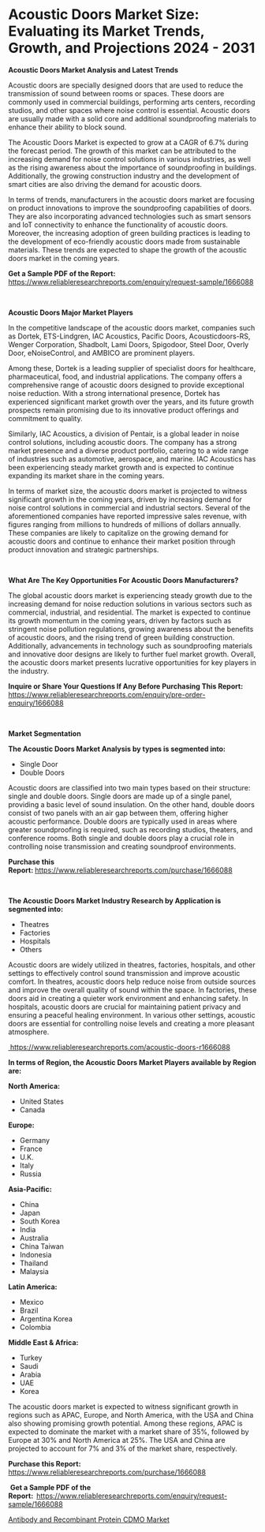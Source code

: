 <p><h1>Acoustic Doors Market Size: Evaluating its Market Trends, Growth, and Projections 2024 - 2031</h1></p><p><strong>Acoustic Doors Market Analysis and Latest Trends</strong></p>
<p><p>Acoustic doors are specially designed doors that are used to reduce the transmission of sound between rooms or spaces. These doors are commonly used in commercial buildings, performing arts centers, recording studios, and other spaces where noise control is essential. Acoustic doors are usually made with a solid core and additional soundproofing materials to enhance their ability to block sound.</p><p>The Acoustic Doors Market is expected to grow at a CAGR of 6.7% during the forecast period. The growth of this market can be attributed to the increasing demand for noise control solutions in various industries, as well as the rising awareness about the importance of soundproofing in buildings. Additionally, the growing construction industry and the development of smart cities are also driving the demand for acoustic doors.</p><p>In terms of trends, manufacturers in the acoustic doors market are focusing on product innovations to improve the soundproofing capabilities of doors. They are also incorporating advanced technologies such as smart sensors and IoT connectivity to enhance the functionality of acoustic doors. Moreover, the increasing adoption of green building practices is leading to the development of eco-friendly acoustic doors made from sustainable materials. These trends are expected to shape the growth of the acoustic doors market in the coming years.</p></p>
<p><strong>Get a Sample PDF of the Report:&nbsp;</strong> <a href="https://www.reliableresearchreports.com/enquiry/request-sample/1666088">https://www.reliableresearchreports.com/enquiry/request-sample/1666088</a></p>
<p>&nbsp;</p>
<p><strong>Acoustic Doors Major Market Players</strong></p>
<p><p>In the competitive landscape of the acoustic doors market, companies such as Dortek, ETS-Lindgren, IAC Acoustics, Pacific Doors, Acousticdoors-RS, Wenger Corporation, Shadbolt, Lami Doors, Spigodoor, Steel Door, Overly Door, eNoiseControl, and AMBICO are prominent players. </p><p>Among these, Dortek is a leading supplier of specialist doors for healthcare, pharmaceutical, food, and industrial applications. The company offers a comprehensive range of acoustic doors designed to provide exceptional noise reduction. With a strong international presence, Dortek has experienced significant market growth over the years, and its future growth prospects remain promising due to its innovative product offerings and commitment to quality.</p><p>Similarly, IAC Acoustics, a division of Pentair, is a global leader in noise control solutions, including acoustic doors. The company has a strong market presence and a diverse product portfolio, catering to a wide range of industries such as automotive, aerospace, and marine. IAC Acoustics has been experiencing steady market growth and is expected to continue expanding its market share in the coming years.</p><p>In terms of market size, the acoustic doors market is projected to witness significant growth in the coming years, driven by increasing demand for noise control solutions in commercial and industrial sectors. Several of the aforementioned companies have reported impressive sales revenue, with figures ranging from millions to hundreds of millions of dollars annually. These companies are likely to capitalize on the growing demand for acoustic doors and continue to enhance their market position through product innovation and strategic partnerships.</p></p>
<p>&nbsp;</p>
<p><strong>What Are The Key Opportunities For Acoustic Doors Manufacturers?</strong></p>
<p><p>The global acoustic doors market is experiencing steady growth due to the increasing demand for noise reduction solutions in various sectors such as commercial, industrial, and residential. The market is expected to continue its growth momentum in the coming years, driven by factors such as stringent noise pollution regulations, growing awareness about the benefits of acoustic doors, and the rising trend of green building construction. Additionally, advancements in technology such as soundproofing materials and innovative door designs are likely to further fuel market growth. Overall, the acoustic doors market presents lucrative opportunities for key players in the industry.</p></p>
<p><strong>Inquire or Share Your Questions If Any Before Purchasing This Report:</strong> <a href="https://www.reliableresearchreports.com/enquiry/pre-order-enquiry/1666088">https://www.reliableresearchreports.com/enquiry/pre-order-enquiry/1666088</a></p>
<p>&nbsp;</p>
<p><strong>Market Segmentation</strong></p>
<p><strong>The Acoustic Doors Market Analysis by types is segmented into:</strong></p>
<p><ul><li>Single Door</li><li>Double Doors</li></ul></p>
<p><p>Acoustic doors are classified into two main types based on their structure: single and double doors. Single doors are made up of a single panel, providing a basic level of sound insulation. On the other hand, double doors consist of two panels with an air gap between them, offering higher acoustic performance. Double doors are typically used in areas where greater soundproofing is required, such as recording studios, theaters, and conference rooms. Both single and double doors play a crucial role in controlling noise transmission and creating soundproof environments.</p></p>
<p><strong>Purchase this Report:&nbsp;</strong><a href="https://www.reliableresearchreports.com/purchase/1666088">https://www.reliableresearchreports.com/purchase/1666088</a></p>
<p>&nbsp;</p>
<p><strong>The Acoustic Doors Market Industry Research by Application is segmented into:</strong></p>
<p><ul><li>Theatres</li><li>Factories</li><li>Hospitals</li><li>Others</li></ul></p>
<p><p>Acoustic doors are widely utilized in theatres, factories, hospitals, and other settings to effectively control sound transmission and improve acoustic comfort. In theatres, acoustic doors help reduce noise from outside sources and improve the overall quality of sound within the space. In factories, these doors aid in creating a quieter work environment and enhancing safety. In hospitals, acoustic doors are crucial for maintaining patient privacy and ensuring a peaceful healing environment. In various other settings, acoustic doors are essential for controlling noise levels and creating a more pleasant atmosphere.</p></p>
<p><a href="https://www.reliableresearchreports.com/acoustic-doors-r1666088">&nbsp;https://www.reliableresearchreports.com/acoustic-doors-r1666088</a></p>
<p><strong>In terms of Region, the Acoustic Doors Market Players available by Region are:</strong></p>
<p>
    <p> <strong> North America: </strong>
        <ul>
            <li>United States</li>
            <li>Canada</li>
        </ul>
        </p> 
    <p> <strong> Europe: </strong>
        <ul>
            <li>Germany</li>
            <li>France</li>
            <li>U.K.</li>
            <li>Italy</li>
            <li>Russia</li>
        </ul>
        </p> 
    <p> <strong> Asia-Pacific: </strong>
        <ul>
            <li>China</li>
            <li>Japan</li>
            <li>South Korea</li>
            <li>India</li>
            <li>Australia</li>
            <li>China Taiwan</li>
            <li>Indonesia</li>
            <li>Thailand</li>
            <li>Malaysia</li>
        </ul>
        </p> 
    <p> <strong> Latin America: </strong>
        <ul>
            <li>Mexico</li>
            <li>Brazil</li>
            <li>Argentina Korea</li>
            <li>Colombia</li>
        </ul>
        </p> 
    <p> <strong> Middle East & Africa: </strong>
        <ul>
            <li>Turkey</li>
            <li>Saudi</li>
            <li>Arabia</li>
            <li>UAE</li>
            <li>Korea</li>
        </ul>
    </p>
    </p>
<p><p>The acoustic doors market is expected to witness significant growth in regions such as APAC, Europe, and North America, with the USA and China also showing promising growth potential. Among these regions, APAC is expected to dominate the market with a market share of 35%, followed by Europe at 30% and North America at 25%. The USA and China are projected to account for 7% and 3% of the market share, respectively.</p></p>
<p><strong>Purchase this Report: </strong><a href="https://www.reliableresearchreports.com/purchase/1666088">https://www.reliableresearchreports.com/purchase/1666088</a></p>
<p>&nbsp;<strong>Get a Sample PDF of the Report:&nbsp;&nbsp;</strong><a href="https://www.reliableresearchreports.com/enquiry/request-sample/1666088">https://www.reliableresearchreports.com/enquiry/request-sample/1666088</a></p>
<p><strong></strong></p>
<p><p><a href="https://github.com/mbisetmhermsr/Market-Research-Report-List-3/blob/main/antibody-and-recombinant-protein-cdmo-market.md">Antibody and Recombinant Protein CDMO Market</a></p></p>